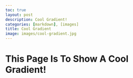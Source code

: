 ```yaml
---
toc: true
layout: post
description: Cool Gradient!
categories: [markdown], [images]
title: Cool Gradient
image: images/cool-gradient.jpg
---
```

<!-- <style>
body {
  background-image: url('images/cool-gradient.jpg');
  background-repeat: no-repeat;
  background-attachment: fixed;
  background-size: cover;
}
</style> -->

# This Page Is To Show A Cool Gradient!